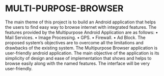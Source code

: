 # MULTI-PURPOSE-BROWSER
The main theme of this project is to build an Android application that helps the users to find easy way to browse internet with integrated features. 
The features provided by the Multipurpose Android Application are as follows:
•	Mail Services.
•	Image Processing.
•	GPS.
•	Firewall.
•	Ad Block.
The proposed system’s objectives are to overcome all the limitations and drawbacks of the existing system. The Multipurpose Browser application is user-friendly android application. The main objective of the application is its simplicity of design and ease of implementation that shows and helps to browse easily along with the named features. The interface will be very user-friendly.



 

